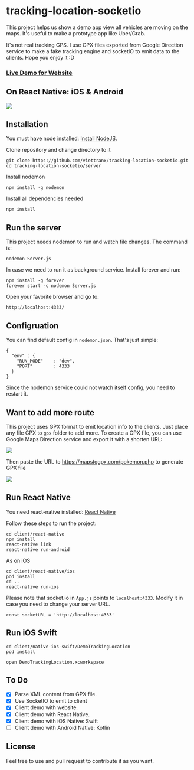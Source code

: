 # tracking-location-socketio
This project helps us show a demo app view all vehicles are moving on the maps. It's useful to make a prototype app like Uber/Grab.

It's not real tracking GPS. I use GPX files exported from Google Direction service to make a fake tracking engine and socketIO to emit data to the clients. Hope you enjoy it :D

### [Live Demo for Website](http://trackinglocation.skylab.vn)

## On React Native: iOS & Android
![](https://www.dropbox.com/s/ioj9m7xh7k66e0y/demo_react_native.gif?raw=1)

## Installation

You must have node installed: [Install NodeJS](https://nodejs.org/en/download/).

Clone repository and change directory to it

``` 
git clone https://github.com/viettranx/tracking-location-socketio.git 
cd tracking-location-socketio/server
```

Install nodemon
```
npm install -g nodemon
```

Install all dependencies needed
```
npm install
```

## Run the server
This project needs nodemon to run and watch file changes. The command is:
```
nodemon Server.js
```

In case we need to run it as background service. Install forever and run:

```
npm install -g forever
forever start -c nodemon Server.js
```

Open your favorite browser and go to:

```
http://localhost:4333/
```

## Configruation
You can find default config in `nodemon.json`. That's just simple:
```
{
  "env" : {
    "RUN_MODE"    : "dev",
    "PORT"        : 4333
  }
}
```
Since the nodemon service could not watch itself config, you need to restart it.

## Want to add more route
This project uses GPX format to emit location info to the clients. Just place any file GPX to `gpx` folder to add more. To create a GPX file, you can use Google Maps Direction service and export it with a shorten URL:

![](https://www.dropbox.com/s/9uf87hwnc3faoof/mapsDirection.png?raw=1)

Then paste the URL to https://mapstogpx.com/pokemon.php to generate GPX file

![](https://www.dropbox.com/s/xfe6b44ccblo64k/mapstopgx.png?raw=1)

## Run React Native
You need react-native installed: [React Native](https://facebook.github.io/react-native/docs/getting-started.html)

Follow these steps to run the project:

```
cd client/react-native
npm install
react-native link
react-native run-android
```

As on iOS

```
cd client/react-native/ios
pod install
cd ..
react-native run-ios
```


Please note that socket.io in `App.js` points to `localhost:4333`. Modify it in case you need to change your server URL.

```
const socketURL = 'http://localhost:4333'
```

## Run iOS Swift

```
cd client/native-ios-swift/DemoTrackingLocation
pod install

open DemoTrackingLocation.xcworkspace
```

## To Do

- [X] Parse XML content from GPX file.
- [X] Use SocketIO to emit to client
- [X] Client demo with website.
- [X] Client demo with React Native.
- [X] Client demo with iOS Native: Swift
- [ ] Client demo with Android Native: Kotlin

## License
Feel free to use and pull request to contribute it as you want.
